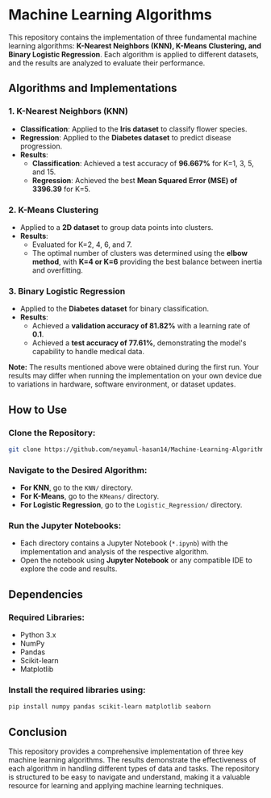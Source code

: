 # Machine Learning Algorithms

This repository contains the implementation of three fundamental machine learning algorithms: **K-Nearest Neighbors (KNN), K-Means Clustering, and Binary Logistic Regression**. Each algorithm is applied to different datasets, and the results are analyzed to evaluate their performance.

## Algorithms and Implementations

### 1. K-Nearest Neighbors (KNN)

- **Classification**: Applied to the **Iris dataset** to classify flower species.
- **Regression**: Applied to the **Diabetes dataset** to predict disease progression.
- **Results**:
  - **Classification**: Achieved a test accuracy of **96.667%** for K=1, 3, 5, and 15.
  - **Regression**: Achieved the best **Mean Squared Error (MSE) of 3396.39** for K=5.

### 2. K-Means Clustering

- Applied to a **2D dataset** to group data points into clusters.
- **Results**:
  - Evaluated for K=2, 4, 6, and 7.
  - The optimal number of clusters was determined using the **elbow method**, with **K=4 or K=6** providing the best balance between inertia and overfitting.

### 3. Binary Logistic Regression

- Applied to the **Diabetes dataset** for binary classification.
- **Results**:
  - Achieved a **validation accuracy of 81.82%** with a learning rate of **0.1**.
  - Achieved a **test accuracy of 77.61%**, demonstrating the model's capability to handle medical data.

**Note:** The results mentioned above were obtained during the first run. Your results may differ when running the implementation on your own device due to variations in hardware, software environment, or dataset updates.

## How to Use

### Clone the Repository:

```bash
git clone https://github.com/neyamul-hasan14/Machine-Learning-Algorithms.git
```

### Navigate to the Desired Algorithm:

- **For KNN**, go to the `KNN/` directory.
- **For K-Means**, go to the `KMeans/` directory.
- **For Logistic Regression**, go to the `Logistic_Regression/` directory.

### Run the Jupyter Notebooks:

- Each directory contains a Jupyter Notebook (`*.ipynb`) with the implementation and analysis of the respective algorithm.
- Open the notebook using **Jupyter Notebook** or any compatible IDE to explore the code and results.

## Dependencies

### Required Libraries:

- Python 3.x
- NumPy
- Pandas
- Scikit-learn
- Matplotlib



### Install the required libraries using:

```bash
pip install numpy pandas scikit-learn matplotlib seaborn
```

## Conclusion

This repository provides a comprehensive implementation of three key machine learning algorithms. The results demonstrate the effectiveness of each algorithm in handling different types of data and tasks. The repository is structured to be easy to navigate and understand, making it a valuable resource for learning and applying machine learning techniques.

